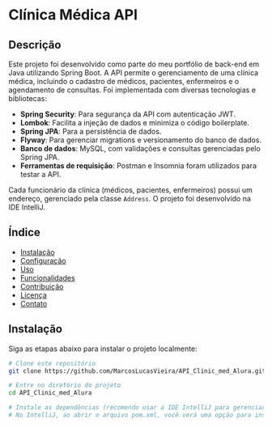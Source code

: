 # Clínica Médica API

## Descrição
Este projeto foi desenvolvido como parte do meu portfólio de back-end em Java utilizando Spring Boot. A API permite o gerenciamento de uma clínica médica, incluindo o cadastro de médicos, pacientes, enfermeiros e o agendamento de consultas. Foi implementada com diversas tecnologias e bibliotecas:

- **Spring Security**: Para segurança da API com autenticação JWT.
- **Lombok**: Facilita a injeção de dados e minimiza o código boilerplate.
- **Spring JPA**: Para a persistência de dados.
- **Flyway**: Para gerenciar migrations e versionamento do banco de dados.
- **Banco de dados**: MySQL, com validações e consultas gerenciadas pelo Spring JPA.
- **Ferramentas de requisição**: Postman e Insomnia foram utilizados para testar a API.

Cada funcionário da clínica (médicos, pacientes, enfermeiros) possui um endereço, gerenciado pela classe `Address`. O projeto foi desenvolvido na IDE IntelliJ.

## Índice
- [Instalação](#instalação)
- [Configuração](#configuração)
- [Uso](#uso)
- [Funcionalidades](#funcionalidades)
- [Contribuição](#contribuição)
- [Licença](#licença)
- [Contato](#contato)

## Instalação
Siga as etapas abaixo para instalar o projeto localmente:

```bash
# Clone este repositório
git clone https://github.com/MarcosLucasVieira/API_Clinic_med_Alura.git

# Entre no diretório do projeto
cd API_Clinic_med_Alura

# Instale as dependências (recomendo usar a IDE IntelliJ para gerenciar as dependências do Maven)
# No IntelliJ, ao abrir o arquivo pom.xml, você verá uma opção para instalar automaticamente as dependências.
